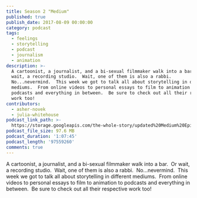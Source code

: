 ```yaml
---
title: Season 2 "Medium"
published: true
publish_date: 2017-08-09 00:00:00
category: podcast
tags:
  - feelings
  - storytelling
  - podcast
  - journalism
  - animation
description: >-
  A cartoonist, a journalist, and a bi-sexual filmmaker walk into a bar.  Or
  wait, a recording studio.  Wait, one of them is also a rabbi. 
  No...nevermind.  This week we got to talk all about storytelling in different
  mediums.  From online videos to personal essays to film to animation to
  podcasts and everything in between.  Be sure to check out all their respective
  work too!
contributors:
  - asher-novek
  - julia-whitehouse
podcast_link_path: >-
  https://storage.googleapis.com/the-whole-story/updated%20Medium%20Episode%205%20FINAL.mp3
podcast_file_size: 97.6 MB
podcast_duration: '1:07:45'
podcast_length: '97559260'
comments: true
---
```



A cartoonist, a journalist, and a bi-sexual filmmaker walk into a bar. &nbsp;Or wait, a recording studio. &nbsp;Wait, one of them is also a rabbi. &nbsp;No...nevermind. &nbsp;This week we got to talk all about storytelling in different mediums. &nbsp;From online videos to personal essays to film to animation to podcasts and everything in between. &nbsp;Be sure to check out all their respective work too!